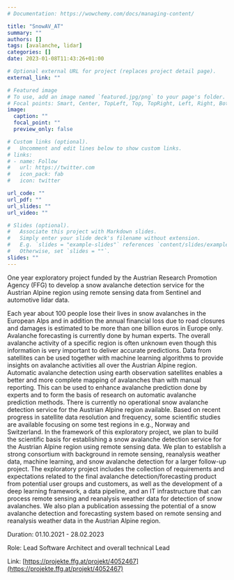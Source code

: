 ```yaml
---
# Documentation: https://wowchemy.com/docs/managing-content/

title: "SnowAV_AT"
summary: ""
authors: []
tags: [avalanche, lidar]
categories: []
date: 2023-01-08T11:43:26+01:00

# Optional external URL for project (replaces project detail page).
external_link: ""

# Featured image
# To use, add an image named `featured.jpg/png` to your page's folder.
# Focal points: Smart, Center, TopLeft, Top, TopRight, Left, Right, BottomLeft, Bottom, BottomRight.
image:
  caption: ""
  focal_point: ""
  preview_only: false

# Custom links (optional).
#   Uncomment and edit lines below to show custom links.
# links:
# - name: Follow
#   url: https://twitter.com
#   icon_pack: fab
#   icon: twitter

url_code: ""
url_pdf: ""
url_slides: ""
url_video: ""

# Slides (optional).
#   Associate this project with Markdown slides.
#   Simply enter your slide deck's filename without extension.
#   E.g. `slides = "example-slides"` references `content/slides/example-slides.md`.
#   Otherwise, set `slides = ""`.
slides: ""
---
```


One year exploratory project funded by the Austrian Research Promotion Agency (FFG) to develop a snow avalanche detection service for the Austrian Alpine region using remote sensing data from Sentinel and automotive lidar data.


Each year about 100 people lose their lives in snow avalanches in the European Alps and in addition the annual financial loss due to road closures and damages is estimated to be more than one billion euros in Europe only. Avalanche forecasting is currently done by human experts. The overall avalanche activity of a specific region is often unknown even though this information is very important to deliver accurate predictions.
Data from satellites can be used together with machine learning algorithms to provide insights on avalanche activities all over the Austrian Alpine region. Automatic avalanche detection using earth observation satellites enables a better and more complete mapping of avalanches than with manual reporting. This can be used to enhance avalanche prediction done by experts and to form the basis of research on automatic avalanche prediction methods.
There is currently no operational snow avalanche detection service for the Austrian Alpine region available. Based on recent progress in satellite data resolution and frequency, some scientific studies are available focusing on some test regions in e.g., Norway and Switzerland.
In the framework of this exploratory project, we plan to build the scientific basis for establishing a snow avalanche detection service for the Austrian Alpine region using remote sensing data. We plan to establish a strong consortium with background in remote sensing, reanalysis weather data, machine learning, and snow avalanche detection for a larger follow-up project. The exploratory project includes the collection of requirements and expectations related to the final avalanche detection/forecasting product from potential user groups and customers, as well as the development of a deep learning framework, a data pipeline, and an IT infrastructure that can process remote sensing and reanalysis weather data for detection of snow avalanches. We also plan a publication assessing the potential of a snow avalanche detection and forecasting system based on remote sensing and reanalysis weather data in the Austrian Alpine region.

Duration: 01.10.2021 - 28.02.2023

Role: Lead Software Architect and overall technical Lead

Link: [https://projekte.ffg.at/projekt/4052467](https://projekte.ffg.at/projekt/4052467)
